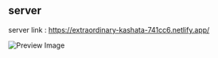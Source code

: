 ## server

server link : https://extraordinary-kashata-741cc6.netlify.app/

![Preview Image](https://i.ibb.co/zH5xSZH/sitePic.png)
